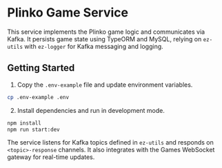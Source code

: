 # Plinko Game Service

This service implements the Plinko game logic and communicates via Kafka. It persists game state using TypeORM and MySQL, relying on `ez-utils` with `ez-logger` for Kafka messaging and logging.

## Getting Started

1. Copy the `.env-example` file and update environment variables.

```bash
cp .env-example .env
```

2. Install dependencies and run in development mode.

```bash
npm install
npm run start:dev
```

The service listens for Kafka topics defined in `ez-utils` and responds on `<topic>-response` channels. It also integrates with the Games WebSocket gateway for real-time updates.
